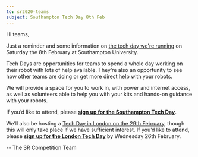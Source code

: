 ```yaml
---
to: sr2020-teams
subject: Southampton Tech Day 8th Feb
---
```


Hi teams,

Just a reminder and some information on [the tech day we're running][soton-tech-day] on Saturday the 8th February at Southampton University.

Tech Days are opportunities for teams to spend a whole day working on their
robot with lots of help available. They’re also an opportunity to see how other
teams are doing or get more direct help with your robots.

We will provide a space for you to work in, with power and internet access, as
well as volunteers able to help you with your kits and hands-on guidance with
your robots.

If you’d like to attend, please **[sign up for the Southampton Tech Day][tech-day-signup]**.

We’ll also be hosting a [Tech Day in London on the 29th February][london-tech-day-feb],
though this will only take place if we have sufficient interest. If you’d like to
attend, please **[sign up for the London Tech Day][tech-day-signup]** by
Wednesday 26th February.

-- The SR Competition Team


[soton-tech-day]: https://studentrobotics.org/events/sr2020/southampton-tech-day-february/
[tech-day-signup]: https://forms.gle/vSrzt4o85542MGcv8
[london-tech-day-feb]: https://studentrobotics.org/events/sr2020/london-tech-day-february/
